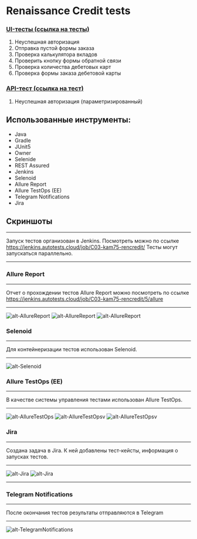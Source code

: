 # Renaissance Credit tests
### [UI-тесты (ссылка на тесты)](https://github.com/kam32/rencredit_tests/blob/master/src/test/java/tests/ui/Tests.java)
1. Неуспешная авторизация
2. Отправка пустой формы заказа
3. Проверка калькулятора вкладов
4. Проверить кнопку формы обратной связи
5. Проверка количества дебетовых карт
6. Проверка формы заказа дебетовой карты
### [API-тест (ссылка на тест)](https://github.com/kam32/rencredit_tests/blob/master/src/test/java/tests/api/ApiTests.java)
1. Неуспешная авторизация (параметризированный)
## Использованные инструменты:
* Java
* Gradle
* JUnit5
* Owner
* Selenide
* REST Assured 
* Jenkins
* Selenoid
* Allure Report
* Allure TestOps (EE)
* Telegram Notifications
* Jira

## Скриншоты
***
Запуск тестов организован в Jenkins. Посмотреть можно по ссылке https://jenkins.autotests.cloud/job/C03-kam75-rencredit/
Тесты могут запускаться параллельно.
***
### Allure Report 
***
Отчет о прохождении тестов Allure Report можно посмотреть по ссылке https://jenkins.autotests.cloud/job/C03-kam75-rencredit/5/allure
***
![alt-AllureReport](https://github.com/kam32/innopolis_tests/raw/master/src/test/resources/images/AllureReport1.png "AllureReport")
![alt-AllureReport](https://github.com/kam32/innopolis_tests/raw/master/src/test/resources/images/AllureReport2.png "AllureReport")
![alt-AllureReport](https://github.com/kam32/innopolis_tests/raw/master/src/test/resources/images/AllureReport3.png "AllureReport")
### Selenoid
***
Для контейнеризации тестов использован Selenoid.
***
![alt-Selenoid](https://github.com/kam32/innopolis_tests/raw/master/src/test/resources/images/Selenoid.gif "Selenoid")
### Allure TestOps (EE) 
***
В качестве системы управления тестами использован Allure TestOps.  
***
![alt-AllureTestOps](https://github.com/kam32/innopolis_tests/raw/master/src/test/resources/images/AllureTestOps1.png "AllureTestOps")
![alt-AllureTestOpsv](https://github.com/kam32/innopolis_tests/raw/master/src/test/resources/images/AllureTestOps2.png "AllureTestOps")
![alt-AllureTestOpsv](https://github.com/kam32/innopolis_tests/raw/master/src/test/resources/images/AllureTestOps3.png "AllureTestOps")
### Jira
***
Создана задача в Jira. К ней добавлены тест-кейсты, информация о запусках тестов.
***
![alt-Jira](https://github.com/kam32/innopolis_tests/raw/master/src/test/resources/images/images/Jira.png "Jira")
![alt-Jira](https://github.com/kam32/innopolis_tests/raw/master/src/test/resources/images/Jira2.png "Jira")
***
### Telegram Notifications
***
После окончания тестов результаты отправляются в Telegram
***
![alt-TelegramNotifications](https://github.com/kam32/innopolis_tests/raw/master/src/test/resources/images/Telegram.png "Telegram")





